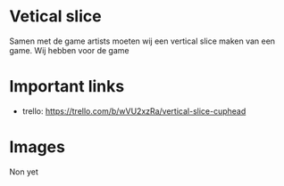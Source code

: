 # Vetical slice

Samen met de game artists moeten wij een vertical slice maken van een game. Wij hebben voor de game 

# Important links
  - trello: https://trello.com/b/wVU2xzRa/vertical-slice-cuphead
  
# Images
Non yet

